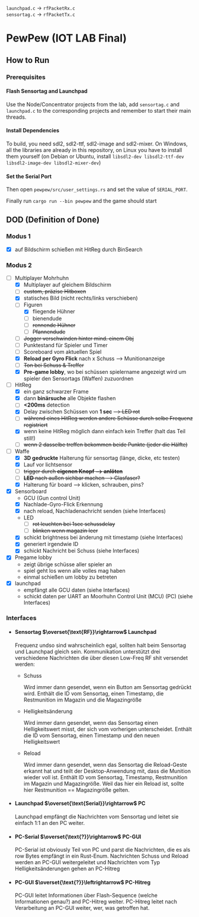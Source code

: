 ```launchpad.c``` &rarr; ```rfPacketRx.c``` <br>
```sensortag.c``` &rarr; ```rfPacketTx.c```

# PewPew (IOT LAB Final) 

## How to Run

### Prerequisites

#### Flash Sensortag and Launchpad
Use the Node/Concentrator projects from the lab, add `sensortag.c` and `launchpad.c` to the corresponding projects and remember to start their main threads.

#### Install Dependencies
To build, you need sdl2, sdl2-ttf, sdl2-image and sdl2-mixer. On Windows, all the libraries are already in this repository, on Linux you have to install them yourself (on Debian or Ubuntu, install `libsdl2-dev libsdl2-ttf-dev libsdl2-image-dev libsdl2-mixer-dev`)

#### Set the Serial Port
Then open `pewpew/src/user_settings.rs` and set the value of `SERIAL_PORT`.

Finally run `cargo run --bin pewpew` and the game should start

## DOD (Definition of Done)
### Modus 1
- [x] auf Bildschirm schießen mit HitReg durch BinSearch
### Modus 2
- [ ] Multiplayer Mohrhuhn
  - [x] Multiplayer auf gleichem Bildschirm
  - [ ] ~~custom, präzise Hitboxen~~
  - [x] statisches Bild (nicht rechts/links verschieben)
  - [ ] Figuren
    - [x] fliegende Hühner
    - [ ] bienendude
    - [ ] ~~rennende Hühner~~
    - [ ] ~~Pfannendude~~
  - [ ] ~~Jogger verschwinden hinter mind. einem Obj~~
  - [ ] Punktestand für Spieler und Timer
  - [ ] Scoreboard vom aktuellen Spiel
  - [x] **Reload per Gyro Flick** nach x Schuss --> Munitionanzeige
  - [ ] ~~Ton bei Schuss & Treffer~~
  - [x] **Pre-game lobby**, wo bei schüssen spielername angezeigt wird um spieler den Sensortags (Waffen) zuzuordnen
- [ ] HitReg
  - [x] ein ganz schwarzer Frame
  - [x] dann **binärsuche** alle Objekte flashen
  - [ ] **<200ms** detection
  - [x] Delay zwischen Schüssen von **1 sec** ~~--> LED rot~~
  - [ ] ~~während eines HitReg werden andere Schüsse durch selbe Frequenz registriert~~
  - [x] wenn keine HitReg möglich dann einfach kein Treffer (halt das Teil still!)
  - [ ] ~~wenn 2 dasselbe treffen bekommen beide Punkte (jeder die Hälfte)~~
- [ ] Waffe
  - [x] **3D gedruckte** Halterung für sensortag (länge, dicke, etc testen)
  - [x] Lauf vor lichtsensor
  - [ ] ~~trigger durch **eigenen Knopf --> anlöten**~~
  - [ ] ~~**LED** nach außen sichbar machen --> Glasfaser?~~
  - [x] Halterung für board --> klicken, schrauben, pins?
- [x] Sensorboard
  - GCU (Gun control Unit)
  - [x] Nachlade-Gyro-Flick Erkennung
  - [x] nach reload, Nachladenachricht senden (siehe Interfaces)
  - LED
    - [ ] ~~rot leuchten bei 1sec schussdelay~~
    - [ ] ~~blinken wenn magazin leer~~
  - [x] schickt brightness bei änderung mit timestamp (siehe Interfaces)
  - [x] generiert irgendwie ID
  - [x] schickt Nachricht bei Schuss (siehe Interfaces)
- [x] Pregame lobby
  - zeigt übrige schüsse aller spieler an
  - spiel geht los wenn alle volles mag haben
  - einmal schießen um lobby zu  betreten
- [x] launchpad
  - empfängt alle GCU daten (siehe Interfaces)
  - schickt daten per UART an Moorhuhn Control Unit (MCU) (PC) (siehe Interfaces)

### Interfaces
 - #### Sensortag $\overset{\text{RF}}\rightarrow$ Launchpad
    Frequenz undso sind wahrscheinlich egal, sollten halt beim Sensortag und Launchpad gleich sein. Kommunikation unterstützt drei verschiedene Nachrichten die über diesen Low-Freq RF shit versendet werden:
    - Schuss

      Wird immer dann gesendet, wenn ein Button am Sensortag gedrückt wird. Enthält die ID vom Sensortag, einen Timestamp, die Restmunition im Magazin und die Magazingröße
    - Helligkeitsänderung

      Wird immer dann gesendet, wenn das Sensortag einen Helligkeitswert misst, der sich vom vorherigen unterscheidet. Enthält die ID vom Sensortag, einen Timestamp und den neuen Helligkeitswert
    - Reload

      Wird immer dann gesendet, wenn das Sensortag die Reload-Geste erkannt hat und teilt der Desktop-Anwendung mit, dass die Munition wieder voll ist. Enthält ID vom Sensortag, Timestamp, Restmunition im Magazin und Magazingröße. Weil das hier ein Reload ist, sollte hier Restmunition == Magazingröße gelten.

- ####  Launchpad $\overset{\text{Serial}}\rightarrow$ PC
  Launchpad empfängt die Nachrichten vom Sensortag und leitet sie einfach 1:1 an den PC weiter.

- #### PC-Serial $\overset{\text{?}}\rightarrow$ PC-GUI
  PC-Serial ist obviously Teil von PC und parst die Nachrichten, die es als row Bytes empfängt in ein Rust-Enum. Nachrichten Schuss und Reload werden an PC-GUI weitergeleitet und Nachrichten vom Typ Helligkeitsänderungen gehen an PC-Hitreg

- #### PC-GUI $\overset{\text{?}}\leftrightarrow$ PC-Hitreg
  PC-GUI leitet Informationen über Flash-Sequence (welche Informationen genau?) and PC-Hitreg weiter. PC-Hitreg leitet nach Verarbeitung an PC-GUI weiter, wer, was getroffen hat.
